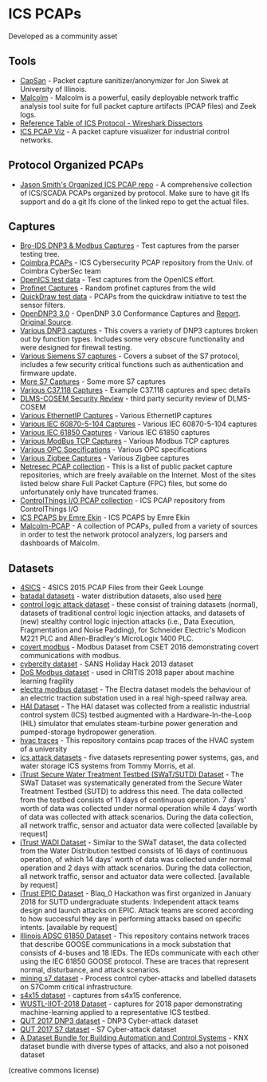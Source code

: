 # ICS PCAPs

Developed as a community asset

## Tools

- [CapSan](https://github.com/jsiwek/capsan) - Packet capture sanitizer/anonymizer for Jon Siwek at University of Illinois.
- [Malcolm](https://github.com/cisagov/Malcolm) - Malcolm is a powerful, easily deployable network traffic analysis tool suite for full packet capture artifacts (PCAP files) and Zeek logs.
- [Reference Table of ICS Protocol - Wireshark Dissectors](/pcaps/wireshark-disectors.tsv)
- [ICS PCAP Viz](https://github.com/cutaway-security/ICSPcapViz) - A packet capture visualizer for industrial control networks.

## Protocol Organized PCAPs

- [Jason Smith's Organized ICS PCAP repo](https://github.com/automayt/ICS-pcap) - A comprehensive collection of ICS/SCADA PCAPs organized by protocol. Make sure to have git lfs support and do a git lfs clone of the linked repo to get the actual files.

## Captures

- [Bro-IDS DNP3 & Modbus Captures](bro) - Test captures from the parser testing tree.
- [Coimbra PCAPs](https://github.com/tjcruz-dei/ICS_PCAPS) - ICS Cybersecurity PCAP repository from the Univ. of Coimbra CyberSec team
- [OpenICS test data](openics) - Test captures from the OpenICS effort.
- [Profinet Captures](profinet) - Random profinet captures from the wild
- [QuickDraw test data](quickdraw) - PCAPs from the quickdraw initiative to test the sensor filters.
- [OpenDNP3 3.0](dnp3/opendnp3-3/conformance) - OpenDNP 3.0 Conformance Captures and [Report](dnp3/opendnp3-3/conformance/report.html). [Original Source](https://github.com/dnp3/dnp3.github.io/tree/master/conformance).
- [Various DNP3 captures](dnp3) - This covers a variety of DNP3 captures broken out by function types. Includes some very obscure functionality and were designed for firewall testing.
- [Various Siemens S7 captures](https://github.com/gymgit/s7-pcaps) - Covers a subset of the S7 protocol, includes a few security critical functions such as authentication and firmware update.
- [More S7 Captures](s7) - Some more S7 captures
- [Various C37.118 Captures](C37.118) - Example C37.118 captures and spec details
- [DLMS-COSEM Security Review](DLMS-COSEM) - third party security review of DLMS-COSEM
- [Various EthernetIP Captures](EthernetIP) - Various EthernetIP captures
- [Various IEC 60870-5-104 Captures](IEC60870-5-104) - Various IEC 60870-5-104 captures
- [Various IEC 61850 Captures](IEC61850) - Various IEC 61850 captures
- [Various ModBus TCP Captures](ModbusTCP) - Various Modbus TCP captures
- [Various OPC Specifications](OPC) - Various OPC specifications
- [Various Zigbee Captures](Zigbee) - Various Zigbee captures
- [Netresec PCAP collection](https://www.netresec.com/?page=PcapFiles) - This is a list of public packet capture repositories, which are freely available on the Internet. Most of the sites listed below share Full Packet Capture (FPC) files, but some do unfortunately only have truncated frames.
- [ControlThings I/O PCAP collection](https://github.com/ControlThings-io/ct-samples/tree/master/Protocols) - ICS PCAP repository from ControlThings I/O
- [ICS PCAPS by Emre Ekin](https://github.com/EmreEkin/ICS-Pcaps) - ICS PCAPS by Emre Ekin
- [Malcolm-PCAP](https://github.com/mmguero-dev/Malcolm-PCAP) - A collection of PCAPs, pulled from a variety of sources in order to test the network protocol analyzers, log parsers and dashboards of Malcolm.

## Datasets

- [4SICS](https://www.netresec.com/?page=PCAP4SICS) - 4SICS 2015 PCAP Files from their Geek Lounge
- [batadal datasets](https://www.batadal.net/data.html) - water distribution datasets, also used [here](https://github.com/scy-phy/ICS-Evasion-Attacks)
- [control logic attack dataset](https://gitlab.com/safelab/control-logic-attack-datasets/-/tree/master/) - these consist of training datasets (normal), datasets of traditional control logic injection attacks, and datasets of (new) stealthy control logic injection attacks (i.e., Data Execution, Fragmentation and Noise Padding), for Schneider Electric's Modicon M221 PLC and Allen-Bradley's MicroLogix 1400 PLC.
- [covert modbus](https://github.com/antoine-lemay/Modbus_dataset) - Modbus Dataset from CSET 2016 demonstrating covert communications with modbus.
- [cybercity dataset](https://assets.contentstack.io/v3/assets/blt36c2e63521272fdc/bltff8e7c1232f3bcbc/5fbd7be072a3526f28dbed75/sansholidayhack2013.pcap) - SANS Holiday Hack 2013 dataset
- [DoS Modbus dataset](https://github.com/tjcruz-dei/ICS_PCAPS/releases/tag/MODBUSTCP%231) - used in CRITIS 2018 paper about machine learning fragility
- [electra modbus dataset](http://perception.inf.um.es/ICS-datasets/) - The Electra dataset models the behaviour of an electric traction substation used in a real high-speed railway area.
- [HAI Dataset](https://github.com/icsdataset/hai) - The HAI dataset was collected from a realistic industrial control system (ICS) testbed augmented with a Hardware-In-the-Loop (HIL) simulator that emulates steam-turbine power generation and pumped-storage hydropower generation.
- [hvac traces](https://github.com/gkabasele/HVAC_Traces) - This repository contains pcap traces of the HVAC system of a university
- [ics attack datasets](https://sites.google.com/a/uah.edu/tommy-morris-uah/ics-data-sets) - five datasets representing power systems, gas, and water storage ICS systems from Tommy Morris, et al.
- [iTrust Secure Water Treatment Testbed (SWaT/SUTD) Dataset](https://itrust.sutd.edu.sg/itrust-labs-home/itrust-labs_swat/) - The SWaT Dataset was systematically generated from the Secure Water Treatment Testbed (SUTD) to address this need. The data collected from the testbed consists of 11 days of continuous operation. 7 days’ worth of data was collected under normal operation while 4 days’ worth of data was collected with attack scenarios. During the data collection, all network traffic, sensor and actuator data were collected [available by request]
- [iTrust WADI Dataset](https://itrust.sutd.edu.sg/itrust-labs-home/itrust-labs_wadi/) - Similar to the SWaT dataset, the data collected from the Water Distribution testbed consists of 16 days of continuous operation, of which 14 days’ worth of data was collected under normal operation and 2 days with attack scenarios. During the data collection, all network traffic, sensor and actuator data were collected. [available by request]
- [iTrust EPIC Dataset](https://itrust.sutd.edu.sg/itrust-labs-home/itrust-labs_epic/) - Blaq_0 Hackathon was first organized in January 2018 for SUTD undergraduate students. Independent attack teams design and launch attacks on EPIC. Attack teams are scored according to how successful they are in performing attacks based on specific intents. [available by request]
- [Illinois ADSC 61850 Dataset](https://github.com/smartgridadsc/IEC61850SecurityDataset) - This repository contains network traces that describe GOOSE communications in a mock substation that consists of 4-buses and 18 IEDs. The IEDs communicate with each other using the IEC 61850 GOOSE protocol. These are traces that represent normal, disturbance, and attack scenarios.
- [mining s7 dataset](https://cloudstor.aarnet.edu.au/plus/index.php/s/9qFfeVmfX7K5IDH) - Process control cyber-attacks and labelled datasets on S7Comm critical infrastructure.
- [s4x15 dataset](https://www.netresec.com/?page=DigitalBond_S4) - captures from s4x15 conference.
- [WUSTL-IIOT-2018 Dataset](https://www.cse.wustl.edu/~jain/iiot/index.html) - captures for 2018 paper demonstrating machine-learning applied to a representative ICS testbed.
- [QUT 2017 DNP3 dataset](https://github.com/qut-infosec/2017QUT_DNP3) - DNP3 Cyber-attack dataset
- [QUT 2017 S7 dataset](https://cloudstor.aarnet.edu.au/plus/index.php/s/9qFfeVmfX7K5IDH) - S7 Cyber-attack dataset
- [A Dataset Bundle for Building Automation and Control Systems](https://github.com/vgraveto/knx-datasets) - KNX dataset bundle with diverse types of attacks, and also a not poisoned dataset



(creative commons license)

